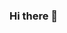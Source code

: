 ### Hi there 👋

<!--
**EGWilfred/EGWilfred** is a ✨ _special_ ✨ repository because its `README.md` (this file) appears on your GitHub profile.

Here are some ideas to get you started:

- 🔭 I’m currently working on data analysis projects
- 🌱 I’m currently learning data science and machine learning
- 👯 I’m looking to collaborate on data science projects
- 🤔 I’m looking for help with data science
- 💬 Ask me about my learning progress
- 📫 How to reach me: https://www.linkedin.com/in/gift-wilfred-enang-2a94901b4
- 😄 Pronouns: she/her/hers
- ⚡ Fun fact: I make female dresses but I don't have clothes
-->
